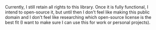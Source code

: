 Currently, I still retain all rights to this library. Once it is fully functional, I intend to open-source it, but until then I don't feel like making this public domain and I don't feel like researching which open-source license is the best fit (I want to make sure I can use this for work or personal projects).

